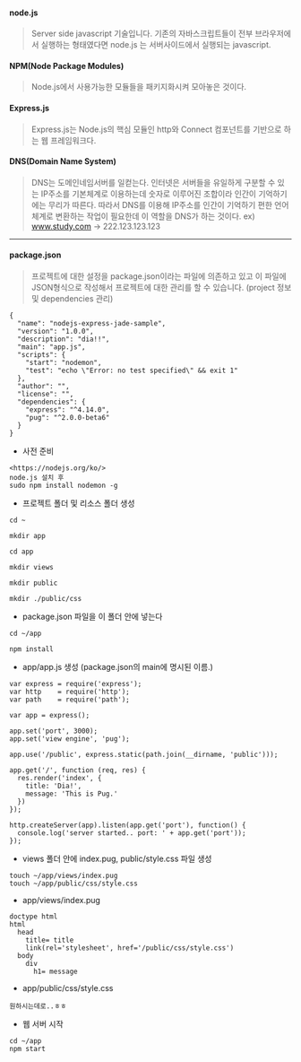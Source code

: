 #### node.js

>Server side javascript 기술입니다. 기존의 자바스크립트들이 전부 브라우저에서 실행하는 형태였다면 node.js 는 서버사이드에서 실행되는 javascript.

#### NPM(Node Package Modules)

>Node.js에서 사용가능한 모듈들을 패키지화시켜 모아놓은 것이다.

#### Express.js

>Express.js는 Node.js의 핵심 모듈인 http와 Connect 컴포넌트를 기반으로 하는 웹 프레임워크다.

#### DNS(Domain Name System)

>DNS는 도메인네임서버를 일컫는다. 인터넷은 서버들을 유일하게 구분할 수 있는 IP주소를 기본체계로 이용하는데 숫자로 이루어진 조합이라 인간이 기억하기에는 무리가 따른다. 따라서 DNS를 이용해 IP주소를 인간이 기억하기 편한 언어체계로 변환하는 작업이 필요한데 이 역할을 DNS가 하는 것이다. ex) www.study.com -> 222.123.123.123

---

#### package.json
>프로젝트에 대한 설정을 package.json이라는 파일에 의존하고 있고 이 파일에 JSON형식으로 작성해서 프로젝트에 대한 관리를 할 수 있습니다. (project 정보 및 dependencies 관리)

```
{
  "name": "nodejs-express-jade-sample",
  "version": "1.0.0",
  "description": "dia!!",
  "main": "app.js",
  "scripts": {
    "start": "nodemon",
    "test": "echo \"Error: no test specified\" && exit 1"
  },
  "author": "",
  "license": "",
  "dependencies": {
    "express": "^4.14.0",
    "pug": "^2.0.0-beta6"
  }
}

```

- 사전 준비

```
<https://nodejs.org/ko/>
node.js 설치 후
sudo npm install nodemon -g
```

- 프로젝트 폴더 및 리소스 폴더 생성

```
cd ~

mkdir app

cd app

mkdir views

mkdir public

mkdir ./public/css
```

- package.json 파일을 이 폴더 안에 넣는다

```
cd ~/app

npm install
```

- app/app.js 생성 (package.json의 main에 명시된 이름.)

```
var express = require('express');
var http    = require('http');
var path    = require('path');

var app = express();

app.set('port', 3000);
app.set('view engine', 'pug');

app.use('/public', express.static(path.join(__dirname, 'public')));

app.get('/', function (req, res) {
  res.render('index', {
    title: 'Dia!',
    message: 'This is Pug.'
  })
});

http.createServer(app).listen(app.get('port'), function() {
  console.log('server started.. port: ' + app.get('port'));
});
```

- views 폴더 안에 index.pug, public/style.css 파일 생성

```
touch ~/app/views/index.pug
touch ~/app/public/css/style.css
```

- app/views/index.pug

```
doctype html
html
  head
    title= title
    link(rel='stylesheet', href='/public/css/style.css')
  body
    div
      h1= message
```

- app/public/css/style.css

```
원하시는데로..ㅎㅎ
```

- 웹 서버 시작

```
cd ~/app
npm start
```
